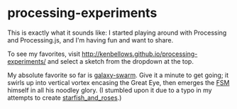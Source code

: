 # processing-experiments

This is exactly what it sounds like: I started playing around with Processing and Processing.js, and I'm having fun and want to share.

To see my favorites, visit http://kenbellows.github.io/processing-experiments/ and select a sketch from the dropdown at the top.

My absolute favorite so far is [galaxy-swarm](http://kenbellows.github.io/processing-experiments/#/sketch/galactic_swarm).
Give it a minute to get going; it swirls up into vertical vortex encasing the Great Eye, then emerges
the [FSM](http://en.wikipedia.org/wiki/Flying_Spaghetti_Monster) himself in all his noodley glory.
(I stumbled upon it due to a typo in my attempts to create [starfish_and_roses](http://kenbellows.github.io/processing-experiments/#/sketch/starfish_and_roses).)

